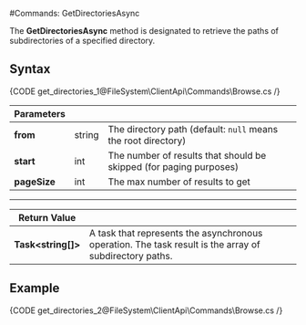 #Commands: GetDirectoriesAsync

The **GetDirectoriesAsync** method is designated to retrieve the paths of subdirectories of a specified directory. 

## Syntax

{CODE get_directories_1@FileSystem\ClientApi\Commands\Browse.cs /}

| Parameters | | |
| ------------- | ------------- | ----- |
| **from** | string | The directory path (default: `null` means the root directory)|
| **start** | int | The number of results that should be skipped (for paging purposes) |
| **pageSize** | int | The max number of results to get |

<hr />

| Return Value | |
| ------------- | ------------- |
| **Task&lt;string[]&gt;** | A task that represents the asynchronous operation. The task result is the array of subdirectory paths. |

## Example

{CODE get_directories_2@FileSystem\ClientApi\Commands\Browse.cs /}
